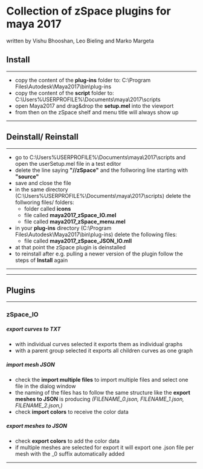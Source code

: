 # Collection of zSpace plugins for maya 2017 
written by Vishu Bhooshan, Leo Bieling and Marko Margeta

## Install
---
* copy the content of the __plug-ins__ folder to: C:\Program Files\Autodesk\Maya2017\bin\plug-ins
* copy the content of the __script__ folder to: C:\Users\%USERPROFILE%\Documents\maya\2017\scripts
* open Maya2017 and drag&drop the __setup.mel__ into the viewport
* from then on the zSpace shelf and menu title will always show up
---
## Deinstall/ Reinstall
---
* go to C:\Users\%USERPROFILE%\Documents\maya\2017\scripts and open the userSetup.mel file in a test editor
* delete the line saying __"//zSpace"__ and the follworing line starting with __"source"__
* save and close the file
* in the same directory (C:\Users\%USERPROFILE%\Documents\maya\2017\scripts) delete the follworing files/ folders:
  * folder called __icons__
  * file called __maya2017_zSpace_IO.mel__
  * file called __maya2017_zSpace_menu.mel__
* in your __plug-ins__ directory (C:\Program Files\Autodesk\Maya2017\bin\plug-ins) delete the following files:
  * file called __maya2017_zSpace_JSON_IO.mll__
* at that point the zSpace plugin is deinstalled
* to reinstall after e.g. pulling a newer version of the plugin follow the steps of **Install** again
---
---
## Plugins
---

### zSpace_IO
##### export curves to TXT
* with individual curves selected it exports them as individual graphs
* with a parent group selected it exports all children curves as one graph

##### import mesh JSON
* check the __import multiple files__ to import multiple files and select one file in the dialog window
* the naming of the files has to follow the same structure like the __export meshes to JSON__ is producing _(FILENAME_0.json, FILENAME_1.json, FILENAME_2.json,)_
* check __import colors__ to receive the color data

##### export meshes to JSON
* check __export colors__ to add the color data
* if multiple meshes are selected for export it will export one .json file per mesh with the _0 suffix automatically added
---
